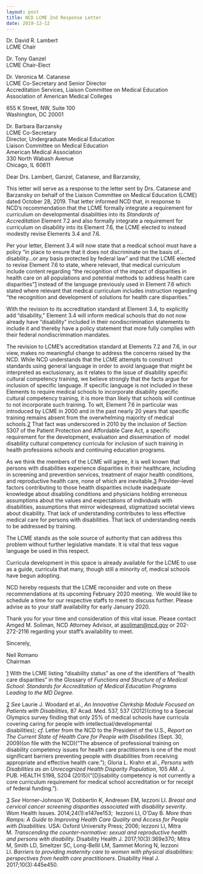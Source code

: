 ```yaml
---
layout: post
title: NCD LCME 2nd Response Letter
date: 2019-12-12
---
```

Dr. David R. Lambert\
LCME Chair

Dr. Tony Ganzel\
LCME Chair-Elect

Dr. Veronica M. Catanese\
LCME Co-Secretary and Senior Director\
Accreditation Services, Liaison Committee on Medical Education\
Association of American Medical Colleges

655 K Street, NW, Suite 100\
Washington, DC 20001

Dr. Barbara Barzansky\
LCME Co-Secretary\
Director, Undergraduate Medical Education\
Liaison Committee on Medical Education\
American Medical Association\
330 North Wabash Avenue\
Chicago, IL 60611

Dear Drs. Lambert, Ganzel, Catanese, and Barzansky,

This letter will serve as a response to the letter sent by Drs. Catanese and Barzansky on behalf of the Liaison Committee on Medical Education (LCME) dated October 28, 2019. That letter informed NCD that, in response to NCD’s recommendation that the LCME formally integrate a requirement for curriculum on developmental disabilities into its *Standards of Accreditation* Element 7.2 and also formally integrate a requirement for curriculum on disability into its Element 7.6, the LCME elected to instead modestly revise Elements 3.4 and 7.6.

Per your letter, Element 3.4 will now state that a medical school must have a policy “in place to ensure that it does not discriminate on the basis of…disability…or any basis protected by federal law” and that the LCME elected to revise Element 7.6 to state, where relevant, that medical curriculum include content regarding “the recognition of the impact of disparities in health care on all populations and potential methods to address health care disparities”[1](https://ncd.gov/publications/2019/ncd-lcme-2nd-response-letter#_ftn1) instead of the language previously used in Element 7.6 which stated where relevant that medical curriculum includes instruction regarding “the recognition and development of solutions for health care disparities.”

With the revision to its accreditation standard at Element 3.4, to explicitly add “disability,” Element 3.4 will inform medical schools that do not now already have “disability” included in their nondiscrimination statements to include it and thereby have a policy statement that more fully complies with their federal nondiscrimination mandates.   

The revision to LCME’s accreditation standard at Elements 7.2 and 7.6, in our view, makes no meaningful change to address the concerns raised by the NCD. While NCD understands that the LCME attempts to construct standards using general language in order to avoid language that might be interpreted as exclusionary, as it relates to the issue of disability specific cultural competency training, we believe strongly that the facts argue for inclusion of specific language. If specific language is not included in these Elements to require medical schools to incorporate disability specific cultural competency training, it is more than likely that schools will continue to not incorporate such training. To wit, Element 7.6 in particular was introduced by LCME in 2000 and in the past nearly 20 years that specific training remains absent from the overwhelming majority of medical schools.[2](https://ncd.gov/publications/2019/ncd-lcme-2nd-response-letter#_ftn2) That fact was underscored in 2010 by the inclusion of Section 5307 of the Patient Protection and Affordable Care Act, a specific requirement for the development, evaluation and dissemination of  model disability cultural competency curricula for inclusion of such training in health professions schools and continuing education programs.

As we think the members of the LCME will agree, it is well known that persons with disabilities experience disparities in their healthcare, including in screening and prevention services, treatment of major health conditions, and reproductive health care, none of which are inevitable.[3](https://ncd.gov/publications/2019/ncd-lcme-2nd-response-letter#_ftn3) Provider–level factors contributing to those health disparities include inadequate knowledge about disabling conditions and physicians holding erroneous assumptions about the values and expectations of individuals with disabilities, assumptions that mirror widespread, stigmatized societal views about disability. That lack of understanding contributes to less effective medical care for persons with disabilities. That lack of understanding needs to be addressed by training.

The LCME stands as the sole source of authority that can address this problem without further legislative mandate. It is vital that less vague language be used in this respect.

Curricula development in this space is already available for the LCME to use as a guide, curricula that many, though still a minority of, medical schools have begun adopting.

NCD hereby requests that the LCME reconsider and vote on these recommendations at its upcoming February 2020 meeting.  We would like to schedule a time for our respective staffs to meet to discuss further. Please advise as to your staff availability for early January 2020.

Thank you for your time and consideration of this vital issue. Please contact Amged M. Soliman, NCD Attorney Advisor, at [asoliman@ncd.gov](mailto:asoliman@ncd.gov) or 202-272-2116 regarding your staff’s availability to meet.

Sincerely,

Neil Romano\
Chairman



[1](https://ncd.gov/publications/2019/ncd-lcme-2nd-response-letter#_ftnref1) With the LCME listing “disability status” as one of the identifiers of “health care disparities” in the Glossary of *Functions and Structure of a Medical School: Standards for Accreditation of Medical Education Programs Leading to the MD Degree*.

[2](https://ncd.gov/publications/2019/ncd-lcme-2nd-response-letter#_ftnref2) *See* Laurie J. Woodard et al., *An Innovative Clerkship Module Focused on Patients with Disabilities,* 87 Acad. Med. 537, 537 (2012)(citing to a Special Olympics survey finding that only 25% of medical schools have curricula covering caring for people with intellectual/developmental disabilities); *cf.* Letter from the NCD to the President of the U.S., *Report on The Current State of Health Care for People with Disabilities* (Sept. 30, 2009)(on file with the NCD)(“The absence of professional training on disability competency issues for health care practitioners is one of the most significant barriers preventing people with disabilities from receiving appropriate and effective health care.”); Gloria L. Krahn et al., *Persons with Disabilities as an Unrecognized Health Disparity Population*, 105 AM. J. PUB. HEALTH S198, S204 (2015)(“\[D]isability competency is not currently a core curriculum requirement for medical school accreditation or for receipt of federal funding.”).

[3](https://ncd.gov/publications/2019/ncd-lcme-2nd-response-letter#_ftnref3) *See* Horner-Johnson W, Dobbertin K, Andresen EM, Iezzoni LI. *Breast and cervical cancer screening disparities associated with disability severity*. Wom Health Issues. 2014;24(1):e147ee153;  Iezzoni LI, O'Day B. *More than Ramps: A Guide to Improving Health Care Quality and Access for People with Disabilities*. USA: Oxford University Press; 2006; Iezzoni LI, Mitra M. *Transcending the counter-normative: sexual and reproductive health and persons with disability.* Disability Health J. 2017;10(3):369e370; Mitra M, Smith LD, Smeltzer SC, Long-Bellil LM, Sammet Moring N, Iezzoni LI. *Barriers to providing maternity care to women with physical disabilities: perspectives from health care practitioners*. Disability Heal J. 2017;10(3):445e450.
